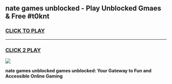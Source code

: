 
## nate games unblocked - Play Unblocked Gmaes & Free #t0knt
<h3>
<a href="https://news.freeplayer.one?title=nate_games_unblocked&ref=03M">CLICK TO PLAY</a></h3>
<hr>

<h3>
<a href="https://news.freeplayer.one?title=nate_games_unblocked&ref=03M">CLICK 2 PLAY</a>
  
</h3>

<a href="https://news.freeplayer.one?title=nate_games_unblocked&ref=03M"><img src="https://clearcache.store/games.png"></a>


**nate games unblocked games unblocked: Your Gateway to Fun and Accessible Online Gaming**
